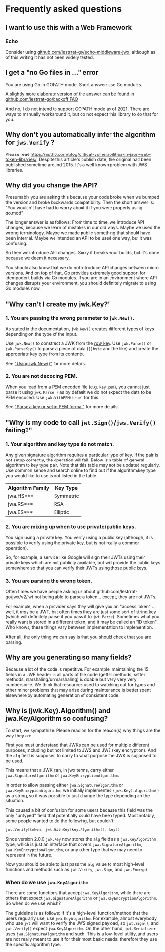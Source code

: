 # Frequently asked questions

## I want to use this with a Web Framework

### Echo

Consider using [github.com/lestrrat-go/echo-middleware-jwx](github.com/lestrrat-go/echo-middleware-jwx), although as of this writing it has not been widely tested.

## I get a "no Go files in ..." error

You are using Go in GOPATH mode. Short answer: use Go modules.

[A slightly more elaborate version of the answer can be found in github.com/lestrrat-go/backoff FAQ](https://github.com/lestrrat-go/backoff#im-getting-package-githubcomlestrrat-gobackoffv2-no-go-files-in-gosrcgithubcomlestrrat-gobackoffv2)

And no, I do not intend to support GOPATH mode as of 2021. There are ways to manually workaround it, but do not expect this library to do that for you.

## Why don't you automatically infer the algorithm for `jws.Verify` ?

Please read https://auth0.com/blog/critical-vulnerabilities-in-json-web-token-libraries/. Despite this article's publish date, the original had been published sometime around 2015. It's a well known problem with JWS libraries.

## Why did you change the API?

Presumably you are asking this because your code broke when we bumped the version and broke backwards compatibility. Then the short answer is: "You wouldn't have had to worry about it if you were properly using go.mod"

The longer answer is as follows: From time to time, we introduce API changes, because we learn of mistakes in our old ways.
Maybe we used the wrong terminology. Maybe we made public something that should have been internal. Maybe we intended an API to be used one way, but it was confusing.

So then we introduce API changes. Sorry if breaks your builds, but it's done because we deem it necessary.

You should also know that we do not introduce API changes between micro versions.
And on top of that, Go provides extremely good support for idempodent builds via Go modules.
If you are in an environment where API changes disrupts your environment, you should definitely migrate to using Go modules now.


## "Why can't I create my jwk.Key?"

### 1. You are passing the wrong parameter to `jwk.New()`.

As stated in the documentation, `jwk.New()` creates different types of keys depending on the type of the input.

Use `jwk.New()` to construct a JWK from the [*raw* key](./04-jwk.md#raw-key). Use `jwk.Parse()` or `jwk.ParseKey()` to parse a piece of data (`[]byte` and the like) and create the appropriate key type from its contents.

See ["Using jwk.New()"](./04-jwk.md#using-jwknew) for more details.

### 2. You are not decoding PEM.

When you read from a PEM encoded file (e.g. `key.pem`), you cannot just parse it using `jwk.Parse()` as by default we do not expect the data to be PEM encoded. Use `jwk.WithPEM(true)` for this.

See ["Parse a key or set in PEM format"](./04-jwk.md#parse-a-key-or-a-set-in-pem-format) for more details.

## "Why is my code to call `jwt.Sign()`/`jws.Verify()` failing?"

### 1. Your algorithm and key type do not match.

Any given signature algorithm requires a particular type of key. If the pair is not setup correctly, the operation will fail. Below is a table of general algorithm to key type pair. Note that this table may not be updated regularly. Use common sense and search online to find out if the algorithm/key type you would like to use is not listed in the table.

| Algorithm Family | Key Type  |
|------------------|-----------|
| jwa.HS\*\*\*     | Symmetric |
| jwa.RS\*\*\*     | RSA       |
| jwa.ES\*\*\*     | Elliptic  |

### 2. You are mixing up when to use private/public keys.

You sign using a private key. You verify using a public key (although, it is possible to verify using the private key, but is not really a common operation).

So, for example, a service like Google will sign their JWTs using their private keys which are not publicly available, but will provide the public keys somewhere so that you can verify their JWTs using those public keys.

### 3. You are parsing the wrong token.

Often times we have people asking us about github.com/lestrrat-go/jwx/v2/jwt not being able to parse a token... except, they are not JWTs.

For example, when a provider says they will give you an "access token" ... well, it *may* be a JWT, but often times they are just some sort of string key (which will definitely parse if you pass it to `jwt.Parse`). Sometimes what you really want is stored in a different token, and it may be called an "ID token". Who knows, these things vary between implementation to implemention.

After all, the only thing we can say is that you should check that you are parsing. 

## Why are you generating so many fields?

Because a lot of the code is repetitive. For example, maintaining the 15 fields in a JWE header in all parts of the code (getter methods, setter methods, marshaling/unmarshaling) is doable but very very very cumbersome. We think that resources used to watching out for typos and other minor problems that may arise during maintenance is better spent elsewhere by automating generation of consistent code.

## Why is (jwk.Key).Algorithm() and jwa.KeyAlgorithm so confusing?

To start, we sympathize. Please read on for the reason(s) why things are the way they are.

First you must understand that JWKs can be used for multiple different purposes, including but not limited to JWS and JWE (key encryption). And the `alg` field is supposed to carry to what purpose the JWK is supposed to be used.

This means that a JWK can, in jwx terms, carry either `jwa.SignatureAlgorithm` or `jwa.KeyEncryptionAlgorithm`.

In order to allow passing either `jwa.SignatureAlgorithm` or `jwa.KeyEncrypionAlgorithm`, we initially implemented
`(jwk.Key).Algorithm()` as a string, so it was possible to just change the type depending on the situation.

This caused a bit of confusion for some users because this field was the only "untyped" field that potentially could have been typed. Most notably, some people wanted to do the following, but couldn't:

```go
jwt.Verify(token, jwt.WithKey(key.Algorithm(), key))
```

Since version 2.0.0 `jwk.Key` now stores the `alg` field as a `jwa.KeyAlgorithm` type, which is just an interface that covers `jwa.SignatureAlgorithm`, `jwa.KeyEncryptionAlgorithm`, or any other type that we may need to represent in the future.

Now you should be able to just pass the `alg` value to most high-level functions and methods such as `jwt.Verify`, `jws.Sign`, and `jwe.Encrypt`

### When do we use `jwa.KeyAlgorithm`

There are some functions that accept `jwa.KeyAlgorithm`, while there are others that expect `jwa.SignatureAlgorithm` or `jwa.KeyEncryptionAlgorithm`. So when do we use which?

The guideline is as follows: If it's a high-level function/method that the users regularly use, use `jwa.KeyAlgorithm`. For example, almost everybody who use `jwt` will want to verify the JWS signed payload, so `jwt.Sign()`, and `jwt.Verify()` expect `jwa.KeyAlgorithm`. On the other hand, `jwt.Serializer` uses `jwa.SignatureAlgorithm` and such. This is a low-level utility, and users are not really meant to use it for their most basic needs: therefore they use the specific algorithm type.
